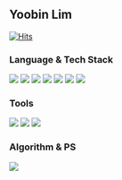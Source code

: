 ## Yoobin Lim 

[![Hits](https://hits.seeyoufarm.com/api/count/incr/badge.svg?url=https%3A%2F%2Fgithub.com%2Fbini59&count_bg=%2379C042&title_bg=%23555555&icon=&icon_color=%23E7E7E7&title=hits&edge_flat=false)](https://hits.seeyoufarm.com)

<div id="stack"> 
  <h3> Language & Tech Stack </h3>
  <div>
    <p>
      <img src="https://img.shields.io/badge/Express-000000?style=flat-square&logo=Express&logoColor=white"/>  
      <img src="https://img.shields.io/badge/Node.js-339933?style=flat-square&logo=Node.js&logoColor=white"/>    
      <img src="https://img.shields.io/badge/HTML5-E34F26?style=flat-square&logo=HTML5&logoColor=white">
      <img src="https://img.shields.io/badge/CSS3-1572B6?style=flat-square&logo=CSS3&logoColor=white">
      <img src="https://img.shields.io/badge/JavaScript-F7DF1E?style=flat-square&logo=Javascript&logoColor=black">
      <img src="https://img.shields.io/badge/TypeScript-3178C6?style=flat-square&logo=Typescript&logoColor=black">
      <img src="https://img.shields.io/badge/React-61DAFB?style=flat-square&logo=React&logoColor=white">
    </p>
  </div>
  
  <h3> Tools </h3>
  <p>
    <img src="https://img.shields.io/badge/GitHub-181717?style=flat-square&logo=GitHub&logoColor=white"/>
    <img src="https://img.shields.io/badge/Notion-000000?style=flat-square&logo=Notion&logoColor=white"/>
    <img src="https://img.shields.io/badge/docker-2496ED?style=flat-square&logo=docker&logoColor=blue"/>
  </p>
  <h3> Algorithm & PS </h3>
  <p>
    <a href="https://solved.ac/bean0234"><img src="http://mazassumnida.wtf/api/v2/generate_badge?boj=bean0234"/></a>
  </p>
 </div>
 
